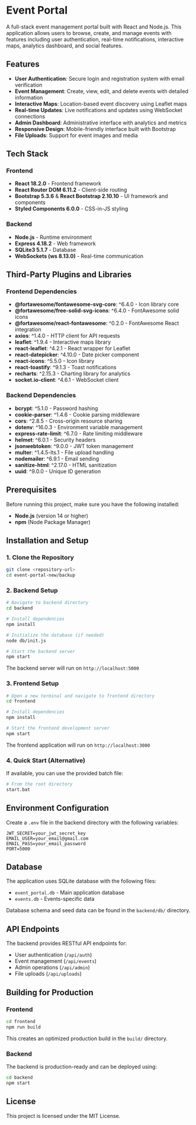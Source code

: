 # Event Portal

A full-stack event management portal built with React and Node.js. This application allows users to browse, create, and manage events with features including user authentication, real-time notifications, interactive maps, analytics dashboard, and social features.

## Features

- **User Authentication**: Secure login and registration system with email verification
- **Event Management**: Create, view, edit, and delete events with detailed information
- **Interactive Maps**: Location-based event discovery using Leaflet maps
- **Real-time Updates**: Live notifications and updates using WebSocket connections
- **Admin Dashboard**: Administrative interface with analytics and metrics
- **Responsive Design**: Mobile-friendly interface built with Bootstrap
- **File Uploads**: Support for event images and media

## Tech Stack

### Frontend
- **React 18.2.0** - Frontend framework
- **React Router DOM 6.11.2** - Client-side routing
- **Bootstrap 5.3.6** & **React Bootstrap 2.10.10** - UI framework and components
- **Styled Components 6.0.0** - CSS-in-JS styling

### Backend
- **Node.js** - Runtime environment
- **Express 4.18.2** - Web framework
- **SQLite3 5.1.7** - Database
- **WebSockets (ws 8.13.0)** - Real-time communication

## Third-Party Plugins and Libraries

### Frontend Dependencies
- **@fortawesome/fontawesome-svg-core**: ^6.4.0 - Icon library core
- **@fortawesome/free-solid-svg-icons**: ^6.4.0 - FontAwesome solid icons
- **@fortawesome/react-fontawesome**: ^0.2.0 - FontAwesome React integration
- **axios**: ^1.4.0 - HTTP client for API requests
- **leaflet**: ^1.9.4 - Interactive maps library
- **react-leaflet**: ^4.2.1 - React wrapper for Leaflet
- **react-datepicker**: ^4.10.0 - Date picker component
- **react-icons**: ^5.5.0 - Icon library
- **react-toastify**: ^9.1.3 - Toast notifications
- **recharts**: ^2.15.3 - Charting library for analytics
- **socket.io-client**: ^4.6.1 - WebSocket client

### Backend Dependencies
- **bcrypt**: ^5.1.0 - Password hashing
- **cookie-parser**: ^1.4.6 - Cookie parsing middleware
- **cors**: ^2.8.5 - Cross-origin resource sharing
- **dotenv**: ^16.0.3 - Environment variable management
- **express-rate-limit**: ^6.7.0 - Rate limiting middleware
- **helmet**: ^6.0.1 - Security headers
- **jsonwebtoken**: ^9.0.0 - JWT token management
- **multer**: ^1.4.5-lts.1 - File upload handling
- **nodemailer**: ^6.9.1 - Email sending
- **sanitize-html**: ^2.17.0 - HTML sanitization
- **uuid**: ^9.0.0 - Unique ID generation

## Prerequisites

Before running this project, make sure you have the following installed:
- **Node.js** (version 14 or higher)
- **npm** (Node Package Manager)

## Installation and Setup

### 1. Clone the Repository
```bash
git clone <repository-url>
cd event-portal-new/backup
```

### 2. Backend Setup
```bash
# Navigate to backend directory
cd backend

# Install dependencies
npm install

# Initialize the database (if needed)
node db/init.js

# Start the backend server
npm start
```
The backend server will run on `http://localhost:5000`

### 3. Frontend Setup
```bash
# Open a new terminal and navigate to frontend directory
cd frontend

# Install dependencies
npm install

# Start the frontend development server
npm start
```
The frontend application will run on `http://localhost:3000`

### 4. Quick Start (Alternative)
If available, you can use the provided batch file:
```bash
# From the root directory
start.bat
```

## Environment Configuration

Create a `.env` file in the backend directory with the following variables:
```env
JWT_SECRET=your_jwt_secret_key
EMAIL_USER=your_email@gmail.com
EMAIL_PASS=your_email_password
PORT=5000
```

## Database

The application uses SQLite database with the following files:
- `event_portal.db` - Main application database
- `events.db` - Events-specific data

Database schema and seed data can be found in the `backend/db/` directory.

## API Endpoints

The backend provides RESTful API endpoints for:
- User authentication (`/api/auth`)
- Event management (`/api/events`)
- Admin operations (`/api/admin`)
- File uploads (`/api/uploads`)

## Building for Production

### Frontend
```bash
cd frontend
npm run build
```
This creates an optimized production build in the `build/` directory.

### Backend
The backend is production-ready and can be deployed using:
```bash
cd backend
npm start
```


## License

This project is licensed under the MIT License.

